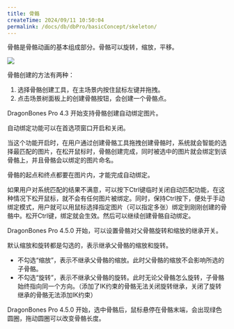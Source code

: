 ```yaml
---
title: 骨骼
createTime: 2024/09/11 10:50:04
permalink: /docs/db/dbPro/basicConcept/skeleton/
---
```


骨骼是骨骼动画的基本组成部分。骨骼可以旋转，缩放，平移。

![](p1.png)

骨骼创建的方法有两种：

1. 选择骨骼创建工具，在主场景内按住鼠标左键并拖拽。
2. 点击场景树面板上的创建骨骼按钮，会创建一个骨骼点。

DragonBones Pro 4.3 开始支持骨骼创建自动绑定图片。

自动绑定功能可以在首选项窗口开启和关闭。

当这个功能开启时，在用户通过创建骨骼工具拖拽创建骨骼时，系统就会智能的选择最匹配的图片，在松开鼠标时，骨骼创建完成，同时被选中的图片就会绑定到该骨骼上，并且骨骼会以绑定的图片命名。

骨骼的起点和终点都要在图片内，才能完成自动绑定。

如果用户对系统匹配的结果不满意，可以按下Ctrl键临时关闭自动匹配功能，在这种情况下松开鼠标，就不会有任何图片被绑定。同时，保持Ctrl按下，便处于手动绑定模式，用户就可以用鼠标选择指定图片（可以指定多张）绑定到刚刚创建的骨骼中。松开Ctrl键，绑定就会生效。然后可以继续创建骨骼自动绑定。

DragonBones Pro 4.5.0 开始，可以设置骨骼对父骨骼旋转和缩放的继承开关。

默认缩放和旋转都是勾选的，表示继承父骨骼的缩放和旋转。
* 不勾选“缩放”，表示不继承父骨骼的缩放。此时父骨骼的缩放不会影响所选的子骨骼。
* 不勾选“旋转”，表示不继承父骨骼的旋转。此时无论父骨骼怎么旋转，子骨骼始终指向同一个方向。（添加了IK约束的骨骼无法关闭旋转继承，关闭了旋转继承的骨骼无法添加IK约束）

DragonBones Pro 4.5.0 开始，选中骨骼后，鼠标悬停在骨骼末端，会出现绿色圆圈，拖动圆圈可以改变骨骼长度。
















